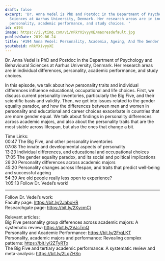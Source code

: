 ```yaml
---
draft: false
excerpt: 'Dr. Anna Vedel is PhD and Postdoc in the Department of Psychology and Behavioural
  Sciences at Aarhus University, Denmark. Her research areas are in individual differences,
  personality, academic performance, and study choices. '
id: e194
image: https://i.ytimg.com/vi/nRkYXivyyXE/maxresdefault.jpg
publishDate: 2019-06-24
title: '#194 Anna Vedel: Personality, Academia, Ageing, And The Gender Equality Paradox'
youtubeid: nRkYXivyyXE
---
```

Dr. Anna Vedel is PhD and Postdoc in the Department of Psychology and Behavioural Sciences at Aarhus University, Denmark. Her research areas are in individual differences, personality, academic performance, and study choices. 

In this episode, we talk about how personality traits and individual differences influence educational, occupational and life choices. First, we discuss current personality inventories, particularly the Big Five, and their scientific basis and validity. Then, we get into issues related to the gender equality paradox, and how the differences between men and women in personality and educational and career choices exacerbate in countries that are more gender equal. We talk about findings in personality differences across academic majors, and also about the personality traits that are the most stable across lifespan, but also the ones that change a bit.

Time Links:  
00:47  The Big Five, and other personality inventories  
07:08  The innate and developmental aspects of personality                                                 
13:23  Individual differences, and educational and occupational choices                                                
17:05  The gender equality paradox, and its social and political implications                                                  
26:20  Personality differences across academic majors                                               
45:20  Personality changes across lifespan, and traits that predict well-being and successful ageing                                                
54:39  Are old people really less open to experience?                         
1:05:13  Follow Dr. Vedel’s work!

---

Follow Dr. Vedel’s work:  
Faculty page: https://bit.ly/2JaboHR  
Researchgate page: https://bit.ly/2XycmCj

Relevant articles:  
Big Five personality group differences across academic majors: A systematic review: https://bit.ly/2VJcTmQ  
Personality and Academic Performance: https://bit.ly/2FrqLKT  
Personality, academic majors and performance: Revealing complex patterns: https://bit.ly/2ZTyRTo  
The Big Five and tertiary academic performance: A systematic review and meta-analysis: https://bit.ly/2LgZHSn
